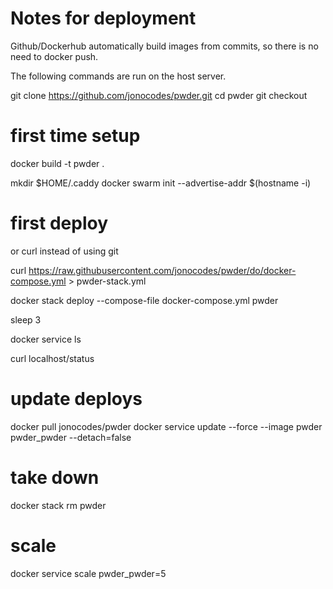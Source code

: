 # Notes for deployment

Github/Dockerhub automatically build images from commits, so there is no need to docker push.

The following commands are run on the host server.


git clone https://github.com/jonocodes/pwder.git
cd pwder
git checkout <branch>

# first time setup

docker build -t pwder .

mkdir $HOME/.caddy
docker swarm init --advertise-addr $(hostname -i)

# first deploy

or curl instead of using git

curl https://raw.githubusercontent.com/jonocodes/pwder/do/docker-compose.yml > pwder-stack.yml

docker stack deploy --compose-file docker-compose.yml pwder

sleep 3

docker service ls

curl localhost/status


# update deploys
docker pull jonocodes/pwder
docker service update --force --image pwder pwder_pwder --detach=false


# take down

docker stack rm pwder

# scale

docker service scale pwder_pwder=5
